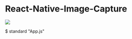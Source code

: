 # React-Native-Image-Capture

![](https://aboutreact.com/wp-content/uploads/2018/07/react_native_camera-1.png)

$ standard "App.js"
